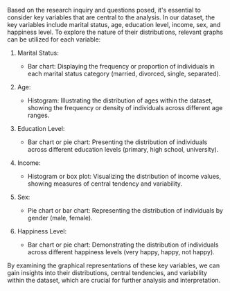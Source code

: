 Based on the research inquiry and questions posed, it's essential to consider key variables that are central to the analysis. In our dataset, the key variables include marital status, age, education level, income, sex, and happiness level. To explore the nature of their distributions, relevant graphs can be utilized for each variable:

1. Marital Status:
   - Bar chart: Displaying the frequency or proportion of individuals in each marital status category (married, divorced, single, separated).

2. Age:
   - Histogram: Illustrating the distribution of ages within the dataset, showing the frequency or density of individuals across different age ranges.

3. Education Level:
   - Bar chart or pie chart: Presenting the distribution of individuals across different education levels (primary, high school, university).

4. Income:
   - Histogram or box plot: Visualizing the distribution of income values, showing measures of central tendency and variability.

5. Sex:
   - Pie chart or bar chart: Representing the distribution of individuals by gender (male, female).

6. Happiness Level:
   - Bar chart or pie chart: Demonstrating the distribution of individuals across different happiness levels (very happy, happy, not happy).

By examining the graphical representations of these key variables, we can gain insights into their distributions, central tendencies, and variability within the dataset, which are crucial for further analysis and interpretation.